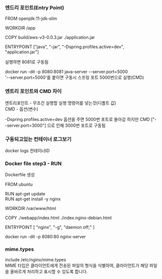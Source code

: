 ### 엔드리 포인트(Entry Point)

FROM openjdk:11-jdk-slim

WORKDIR /app

COPY build/aws-v3-0.0.3.jar ./application.jar

ENTRYPOINT ["java", "-jar", "-Dspring.profiles.active=dev", "application.jar"]

실행하면 8081로 구동됨

docker run -dit -p 8080:8081 java-server --server.port=5000 \
'--server.port=5000'를 붙이면 구동시 스프링 포트 5000번으로 실행(CMD)

### 엔트리 포인트와 CMD 차이

엔트리포인트 - 무조건 실행할 실행 명령어를 넣는것(디폴트 값) \
CMD - 옵션(변수)

-Dspring.profiles.active=dev 옵션을 주면 5000번 포트로 돌아감
하지만 CMD ["--server.port=3000"] 으로 인해 3000번 포트로 구동됨

### 구동되고있는 컨테이너 로그보기
docker logs 컨테이너ID

### Docker file step3 - RUN 
Dockerfile 생성 

FROM ubuntu

RUN apt-get update   
RUN apt-get install -y nginx

WORKDIR /var/www/html

COPY ./webapp/index.html ./index.nginx-debian.html

ENTRYPOINT [ "nginx", "-g", "daemon off;" ]

docker run -dit -p 8080:80 nginx-server


### mime.types
include       /etc/nginx/mime.types\
MIME 타입은 클라이언트에게 전송된 파일의 형식을 식별하여, 클라이언트가 해당 파일을 올바르게 처리하고 표시할 수 있도록 합니다.